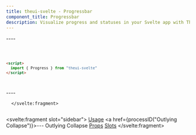 ```yaml
---
title: theui-svelte - Progressbar
component_title: Progressbar
description: Visualize progress and statuses in your Svelte app with TheUI-Svelte's Progress Bar component, customizable with TailwindCSS.
---
```


<script lang="ts">
  import type { PageData } from "./$types";
  import DocContainer from "$lib/ui/doc/Container.svelte";
  import Head from "$lib/ui/doc/Head.svelte";
  import Block from "$lib/ui/doc/Block.svelte";
  import Code from "$lib/ui/doc/Code.svelte";
  import DataTable from "$lib/ui/doc/DataTable.svelte";
  import Example from "$lib/ui/doc/Example.svelte";
  import { Progress } from "theui-svelte";
  import { processID } from "$lib";

  export let data: PageData;
</script>

<DocContainer>
  <Head title="Progress Bar" text="--" />
  <Block title="Setup">
    <p class="not-prose mb-4">----</p>
<Code title="Import">

```html
<script>
  import { Progress } from "theui-svelte"
</script>
```
</Code>
  </Block>

  <Block title="Usage">
    <Example title="Basic Example">
      <p class="not-prose mb-2">----</p>
      <svelte:fragment slot="example">
        
      </svelte:fragment>
<div slot="code">

```html

```
</div>
    </Example>
  </Block>

  <Block title="Props">
    <DataTable data={data.component.props} hideText={true} mb=8 />
    <DataTable data={data.component.dynamicProps} type="slots" title="Dynamic Props" hideText={true} />
  </Block>
  <Block title="Slots">
    <DataTable data={data.component.slots} type="slots"/>
  </Block>

  <svelte:fragment slot="sidebar">
    <a href="#usage">Usage</a>
    <a href={processID("Outlying Collapse")}>--- Outlying Collapse</a>
    <a href="#props">Props</a>
    <a href="#slots">Slots</a>
  </svelte:fragment>

</DocContainer>